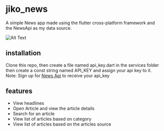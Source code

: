 # jiko_news

A simple News app made using the flutter cross-platform framework and the NewsApi as my data source.

![Alt Text](video.gif)

## installation
Clone this repo, then create a file named api_key.dart in the services folder then create a const string named API_KEY and assign your api key to it.
Note: Sign up for [News Api](https://newsapi.org/) to receive your api_key


## features
- View headlines
- Open Article and view the article details
- Search for an article
- View list of articles based on category
- View list of articles based on the articles source
